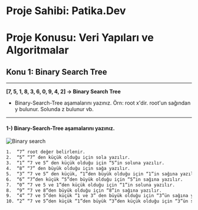 # Proje Sahibi: Patika.Dev 
# Proje Konusu: Veri Yapıları ve Algoritmalar
## Konu 1: Binary Search Tree
---
**[7, 5, 1, 8, 3, 6, 0, 9, 4, 2] -> Binary Search Tree**
- Binary-Search-Tree aşamalarını yazınız. Örn: root x'dir. root'un sağından y bulunur. Solunda z bulunur vb.
---

#### 1-) Binary-Search-Tree aşamalarını yazınız.
![Binary search](https://user-images.githubusercontent.com/93589387/147054175-36ecc6e1-c034-450f-8299-0ee0b5f07477.jpg)
```sh
1.	“7” root değer belirlenir.
2.	“5” “7” den küçük olduğu için sola yazılır.
3.	“1” “7 ve 5” den küçük olduğu için “5”in soluna yazılır.
4.	“8” “7” den büyük olduğu için sağa yazılır.
5.	“3” “7 ve 5” den küçük, “1”den büyük olduğu için “1”in sağına yazılır.
6.	“6” “7”den küçük “5”den büyük olduğu için “5”in sağına yazılır.
7.	“0” “7 ve 5 ve 1”den küçük olduğu için “1”in soluna yazılır.
8.	“9” “7 ve 8”den büyük olduğu için “8”in sağına yazılır.
9.	“4” “7 ve 5”den küçük “1 ve 3” den büyük olduğu için “3”ün sağına yazılır.
10.	“2” “7 ve 5”den küçük “1”den büyük “3”den küçük olduğu için “3”ün soluna yazılır.
```
